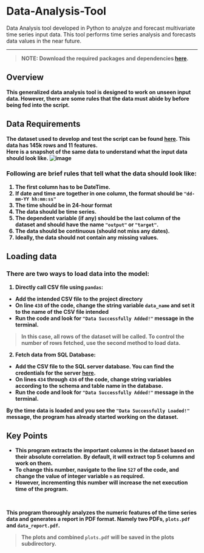 # Data-Analysis-Tool
Data Analysis tool developed in Python to analyze and forecast multivariate time series input data. This tool performs time series analysis and forecasts data values in the near future.

<hr>

> <b> NOTE: Download the required packages and dependencies [here](/requirements.txt). <br> 

## Overview 

This generalized data analysis tool is designed to work on unseen input data. However, there are some rules that the data must abide by before being fed into the script. 
<br>

## Data Requirements
The dataset used to develop and test the script can be found [here](/weather_data_denver.csv). This data has <b>145k</b> rows and <b>11</b> features. <br>
Here is a snapshot of the same data to understand what the input data should look like.
![image](https://user-images.githubusercontent.com/72503778/205184189-a46eca1e-3584-4027-b91c-63d7e24fee24.png)

<h3>Following are brief rules that tell what the data should look like: </h3>

1) The first column has to be DateTime. 
2) If date and time are together in one column, the format should be `"dd-mm-YY hh:mm:ss"`
4) The time should be in 24-hour format
5) The data should be time series.
6) The dependent variable (if any) should be the last column of the dataset and should have the name `"output"` or `"target"`.
7) The data should be continuous (should not miss any dates).
8) Ideally, the data should not contain any missing values.

## Loading data
<h3>There are two ways to load data into the model: </h3>

1) <b> Directly call CSV file using `pandas`: </b>
- Add the intended CSV file to the project directory
- On line `438` of the code, change the string variable `data_name` and set it to the name of the CSV file intended
- Run the code and look for `"Data Successfully Added!"` message in the terminal.
> In this case, all rows of the dataset will be called. To control the number of rows fetched, use the second method to load data.

2) <b> Fetch data from SQL Database: </b>
- Add the CSV file to the SQL server database. You can find the credentials for the server [here](/credentials.txt).
- On lines `434` through `436` of the code, change string variables according to the schema and table name in the database.
- Run the code and look for `"Data Successfully Added!"` message in the terminal.
  
By the time data is loaded and you see the `"Data Successfully Loaded!"` message, the program has already started working on the dataset.

## Key Points
 - This program extracts the important columns in the dataset based on their absolute correlation. By default, it will extract top 5 columns and work on them.
 - To change this number, navigate to the line `527` of the code, and change the value of integer variable `n` as required.
 - However, incrementing this number will increase the net execution time of the program.

<br>
  
This program thoroughly analyzes the numeric features of the time series data and generates a report in PDF format. Namely two PDFs, `plots.pdf` and `data_report.pdf`.
> The plots and combined `plots.pdf` will be saved in the plots subdirectory.